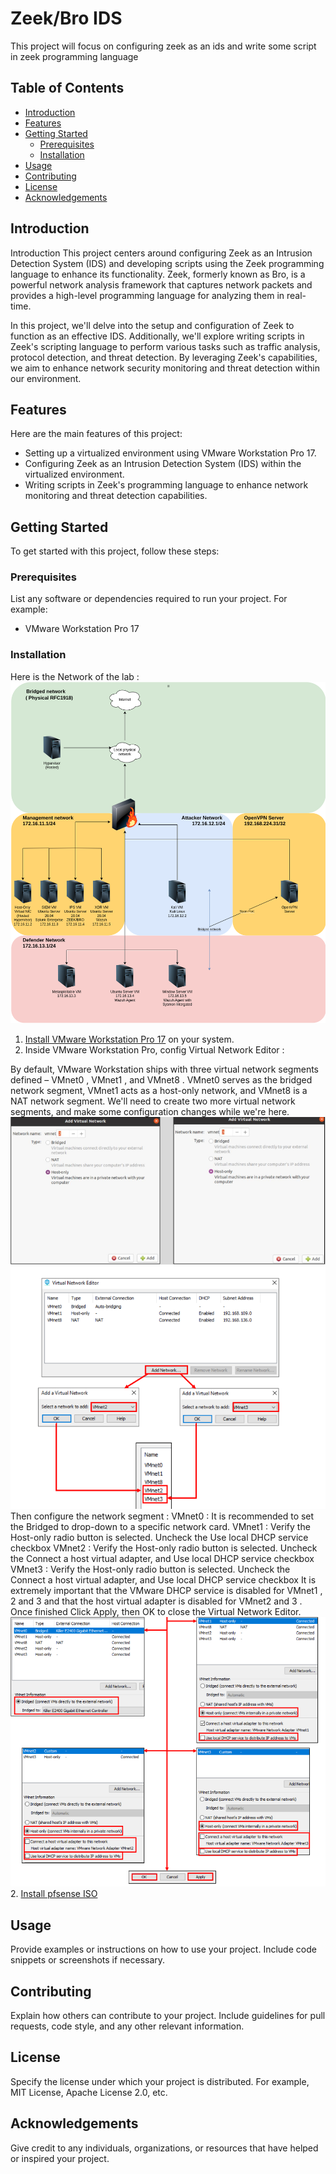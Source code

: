 # Zeek/Bro IDS

This project will focus on configuring zeek as an ids and write some script in zeek programming language

## Table of Contents

- [Introduction](#introduction)
- [Features](#features)
- [Getting Started](#getting-started)
  - [Prerequisites](#prerequisites)
  - [Installation](#installation)
- [Usage](#usage)
- [Contributing](#contributing)
- [License](#license)
- [Acknowledgements](#acknowledgements)

## Introduction


Introduction
This project centers around configuring Zeek as an Intrusion Detection System (IDS) and developing scripts using the Zeek programming language to enhance its functionality. Zeek, formerly known as Bro, is a powerful network analysis framework that captures network packets and provides a high-level programming language for analyzing them in real-time.

In this project, we'll delve into the setup and configuration of Zeek to function as an effective IDS. Additionally, we'll explore writing scripts in Zeek's scripting language to perform various tasks such as traffic analysis, protocol detection, and threat detection. By leveraging Zeek's capabilities, we aim to enhance network security monitoring and threat detection within our environment.

## Features

Here are the main features of this project:
- Setting up a virtualized environment using VMware Workstation Pro 17.
- Configuring Zeek as an Intrusion Detection System (IDS) within the virtualized environment.
- Writing scripts in Zeek's programming language to enhance network monitoring and threat detection capabilities.

## Getting Started

To get started with this project, follow these steps:

### Prerequisites

List any software or dependencies required to run your project. For example:
- VMware Workstation Pro 17

### Installation
Here is the Network of the lab : 
![Network Diagram](image/Lab_Network.png)

1. [Install VMware Workstation Pro 17](https://www.vmware.com/products/workstation-pro/workstation-pro-evaluation.html) on your system.
2. Inside VMware Workstation Pro, config Virtual Network Editor :

By default, VMware Workstation ships with three virtual network segments defined – VMnet0 ,
VMnet1 , and VMnet8 . VMnet0 serves as the bridged network segment, VMnet1 acts as a host-only
network, and VMnet8 is a NAT network segment. We'll need to create two more virtual
network segments, and make some configuration changes while we're here.
![Virtual Network Editor 1](image/image2.png)
![Virtual Network Editor 2](image/image.png)
Then configure the network segment :
VMnet0 : It is recommended to set the Bridged to drop-down to a specific network card.
VMnet1 : Verify the Host-only radio button is selected. Uncheck the Use local DHCP service checkbox
VMnet2 : Verify the Host-only radio button is selected. Uncheck the Connect a host virtual adapter, and Use local
DHCP service checkbox
VMnet3 : Verify the Host-only radio button is selected. Uncheck the Connect a host virtual adapter, and Use local
DHCP service checkbox
It is extremely important that the VMware DHCP service is disabled for VMnet1 , 2 and 3 and that the host virtual
adapter is disabled for VMnet2 and 3 . Once finished Click Apply, then OK to close the Virtual Network Editor.
![Virtual Network Editor 2](image/image3.png)
2. [Install pfsense ISO](https://www.pfsense.org/download) 

## Usage

Provide examples or instructions on how to use your project. Include code snippets or screenshots if necessary.

## Contributing

Explain how others can contribute to your project. Include guidelines for pull requests, code style, and any other relevant information.

## License

Specify the license under which your project is distributed. For example, MIT License, Apache License 2.0, etc.

## Acknowledgements

Give credit to any individuals, organizations, or resources that have helped or inspired your project.


